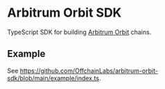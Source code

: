 # Arbitrum Orbit SDK

TypeScript SDK for building [Arbitrum Orbit](https://arbitrum.io/orbit) chains.

## Example

See https://github.com/OffchainLabs/arbitrum-orbit-sdk/blob/main/example/index.ts.
